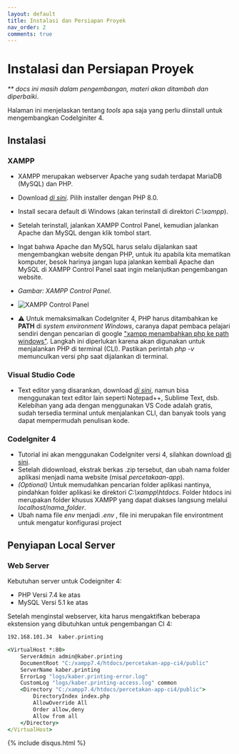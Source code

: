 ```yaml
---
layout: default
title: Instalasi dan Persiapan Proyek
nav_order: 2
comments: true
---
```


<!-- markdownlint-disable MD025 MD036 -->

# Instalasi dan Persiapan Proyek

_\*\* docs ini masih dalam pengembangan, materi akan ditambah dan diperbaiki_.

Halaman ini menjelaskan tentang _tools_ apa saja yang perlu diinstall untuk mengembangkan CodeIginiter 4.

## Instalasi

### XAMPP

- XAMPP merupakan webserver Apache yang sudah terdapat MariaDB (MySQL) dan PHP.
- Download [_di sini_](https://www.apachefriends.org/download.html). Pilih installer dengan PHP 8.0.
- Install secara default di Windows (akan terinstall di direktori _C:\xampp_).
- Setelah terinstall, jalankan XAMPP Control Panel, kemudian jalankan Apache dan MySQL dengan klik tombol start.
- Ingat bahwa Apache dan MySQL harus selalu dijalankan saat mengembangkan website dengan PHP, untuk itu apabila kita mematikan komputer, besok harinya jangan lupa jalankan kembali Apache dan MySQL di XAMPP Control Panel saat ingin melanjutkan pengembangan website.
- _Gambar: XAMPP Control Panel_.
- ![XAMPP Control Panel](/assets/img/xampp-control-panel.JPG)

- :warning: Untuk memaksimalkan CodeIgniter 4, PHP harus ditambahkan ke **PATH** di _system environment Windows_, caranya dapat pembaca pelajari sendiri dengan pencarian di google ["xampp menambahkan php ke path windows"](https://www.google.com/search?q=xampp+menambahkan+php+ke+path+windows). Langkah ini diperlukan karena akan digunakan untuk menjalankan PHP di terminal (CLI). Pastikan perintah _php -v_ memunculkan versi php saat dijalankan di terminal.

### Visual Studio Code

- Text editor yang disarankan, download [_di sini_](https://code.visualstudio.com/download), namun bisa menggunakan text editor lain seperti Notepad++, Sublime Text, dsb. Kelebihan yang ada dengan menggunakan VS Code adalah gratis, sudah tersedia terminal untuk menjalankan CLI, dan banyak tools yang dapat mempermudah penulisan kode.

### CodeIgniter 4

- Tutorial ini akan menggunakan CodeIgniter versi 4, silahkan download [di sini](https://codeigniter.com/download).
- Setelah didownload, ekstrak berkas .zip tersebut, dan ubah nama folder aplikasi menjadi nama website (misal _percetakaan-app_).
- _(Optional)_ Untuk memudahkan pencarian folder aplikasi nantinya, pindahkan folder aplikasi ke direktori _C:\xampp\htdocs_. Folder htdocs ini merupakan folder khusus XAMPP yang dapat diakses langsung melalui _localhost/nama_\__folder_.
- Ubah nama file _env_ menjadi _.env_ , file ini merupakan file environtment untuk mengatur konfigurasi project

## Penyiapan Local Server

### Web Server

Kebutuhan server untuk Codeigniter 4:

- PHP Versi 7.4 ke atas
- MySQL Versi 5.1 ke atas

Setelah menginstal webserver, kita harus mengaktifkan beberapa ekstension yang dibutuhkan untuk pengembangan CI 4:

```cmd
192.168.101.34  kaber.printing
```

```cmd
<VirtualHost *:80>
    ServerAdmin admin@kaber.printing
    DocumentRoot "C:/xampp7.4/htdocs/percetakan-app-ci4/public"
    ServerName kaber.printing
    ErrorLog "logs/kaber.printing-error.log"
    CustomLog "logs/kaber.printing-access.log" common
    <Directory "C:/xampp7.4/htdocs/percetakan-app-ci4/public">
        DirectoryIndex index.php
        AllowOverride All
        Order allow,deny
        Allow from all
    </Directory>
</VirtualHost>
```

{% include disqus.html %}
